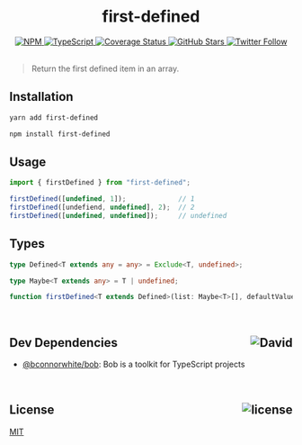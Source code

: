 <div align="center">
  <h1>first-defined</h1>
  <a href="https://npmjs.com/package/first-defined">
    <img alt="NPM" src="https://img.shields.io/npm/v/first-defined.svg">
  </a>
  <a href="https://github.com/bconnorwhite/first-defined">
    <img alt="TypeScript" src="https://img.shields.io/github/languages/top/bconnorwhite/first-defined.svg">
  </a>
  <a href="https://coveralls.io/github/bconnorwhite/first-defined?branch=master">
    <img alt="Coverage Status" src="https://coveralls.io/repos/github/bconnorwhite/first-defined/badge.svg?branch=master">
  </a>
  <a href="https://github.com/bconnorwhite/first-defined">
    <img alt="GitHub Stars" src="https://img.shields.io/github/stars/bconnorwhite/first-defined?label=Stars%20Appreciated%21&style=social">
  </a>
  <a href="https://twitter.com/bconnorwhite">
    <img alt="Twitter Follow" src="https://img.shields.io/twitter/follow/bconnorwhite.svg?label=%40bconnorwhite&style=social">
  </a>
</div>

<br />

> Return the first defined item in an array.

## Installation

```sh
yarn add first-defined
```

```sh
npm install first-defined
```

## Usage
```ts
import { firstDefined } from "first-defined";

firstDefined([undefined, 1]);             // 1
firstDefined([undefiend, undefined], 2);  // 2
firstDefined([undefined, undefined]);     // undefined
```

## Types
```ts
type Defined<T extends any = any> = Exclude<T, undefined>;

type Maybe<T extends any> = T | undefined;

function firstDefined<T extends Defined>(list: Maybe<T>[], defaultValue?: T): Maybe<T>;
```

<br />

<h2>Dev Dependencies<img align="right" alt="David" src="https://img.shields.io/david/dev/bconnorwhite/first-defined.svg"></h2>

- [@bconnorwhite/bob](https://www.npmjs.com/package/@bconnorwhite/bob): Bob is a toolkit for TypeScript projects

<br />

<h2>License <img align="right" alt="license" src="https://img.shields.io/npm/l/first-defined.svg"></h2>

[MIT](https://opensource.org/licenses/MIT)
